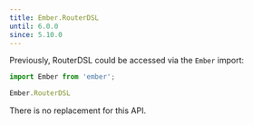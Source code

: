 ```yaml
---
title: Ember.RouterDSL
until: 6.0.0
since: 5.10.0
---
```



Previously, RouterDSL could be accessed via the `Ember` import:
```js
import Ember from 'ember';

Ember.RouterDSL

```

There is no replacement for this API.
